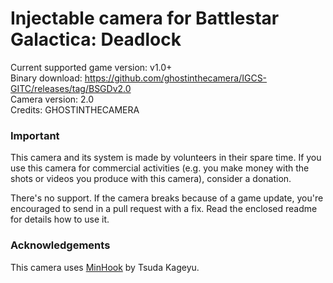 Injectable camera for Battlestar Galactica: Deadlock
============================

Current supported game version: v1.0+  
Binary download: https://github.com/ghostinthecamera/IGCS-GITC/releases/tag/BSGDv2.0  
Camera version: 2.0  
Credits: GHOSTINTHECAMERA  

### Important
This camera and its system is made by volunteers in their spare time. If you use this camera for commercial activities 
(e.g. you make money with the shots or videos you produce with this camera), consider a donation. 

There's no support. If the camera breaks because of a game update, you're encouraged to send in a pull request with a fix.
Read the enclosed readme for details how to use it. 

### Acknowledgements
This camera uses [MinHook](https://github.com/TsudaKageyu/minhook) by Tsuda Kageyu.
